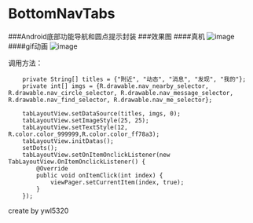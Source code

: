 # BottomNavTabs
###Android底部功能导航和圆点提示封装
###效果图
####真机
![image](https://github.com/wanliyang1990/BottomNavTabs/blob/master/imgs/tabview.png)<br/>
####gif动画
![image](https://github.com/wanliyang1990/BottomNavTabs/blob/master/imgs/tabview.gif)<br/>


调用方法：<br/>

        private String[] titles = {"附近", "动态", "消息", "发现", "我的"};
        private int[] imgs = {R.drawable.nav_nearby_selector, R.drawable.nav_circle_selector, R.drawable.nav_message_selector, R.drawable.nav_find_selector, R.drawable.nav_me_selector};
        
        tabLayoutView.setDataSource(titles, imgs, 0);
        tabLayoutView.setImageStyle(25, 25);
        tabLayoutView.setTextStyle(12, R.color.color_999999,R.color.color_ff78a3);
        tabLayoutView.initDatas();
        setDots();
        tabLayoutView.setOnItemOnclickListener(new TabLayoutView.OnItemOnclickListener() {
            @Override
            public void onItemClick(int index) {
                viewPager.setCurrentItem(index, true);
            }
        });
        

    
create by ywl5320